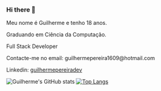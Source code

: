 ### Hi there 👋

<p>Meu nome é Guilherme e tenho 18 anos.
<p>Graduando em Ciência da Computação.
<p>Full Stack Developer
<p>Contacte-me no email: guilhermepereira1609@hotmail.com
<p>Linkedin: <a href="https://www.linkedin.com/in/guilhermepereiradev/">guilhermepereiradev</a>

 ![Guilherme's GitHub stats](https://github-readme-stats.vercel.app/api?username=guilhermepereiradev&theme=github_dark&show_icons=true)
 [![Top Langs](https://github-readme-stats.vercel.app/api/top-langs/?username=guilhermepereiradev)](https://github.com/guilhermepereiradev/github-readme-stats)

